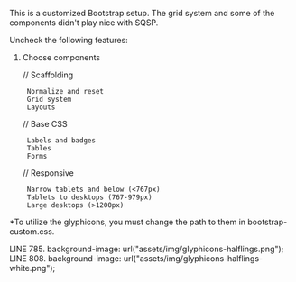 This is a customized Bootstrap setup. The grid system and some of the components didn't play nice with SQSP. 

Uncheck the following features:

1. Choose components

	// Scaffolding
		
		Normalize and reset
		Grid system
		Layouts
			
	// Base CSS
	
		Labels and badges
		Tables
		Forms
	
	// Responsive

		Narrow tablets and below (<767px)
		Tablets to desktops (767-979px)
		Large desktops (>1200px)
		
*To utilize the glyphicons, you must change the path to them in bootstrap-custom.css.

LINE 785. background-image: url("assets/img/glyphicons-halflings.png");
LINE 808. background-image: url("assets/img/glyphicons-halflings-white.png");

